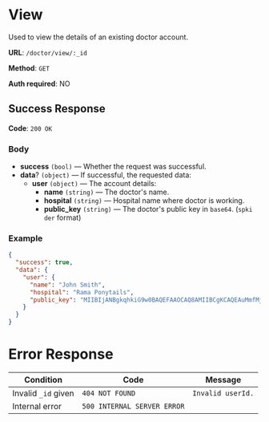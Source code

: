 # View

Used to view the details of an existing doctor account.

**URL**: `/doctor/view/:_id`

**Method**: `GET`

**Auth required**: NO

## Success Response

**Code**: `200 OK`

### Body

- **success** `(bool)` &mdash; Whether the request was successful.
- **data**? `(object)` &mdash; If successful, the requested data:
  - **user** `(object)` &mdash; The account details:
    - **name** `(string)` &mdash; The doctor's name.
    - **hospital** `(string)` &mdash; Hospital name where doctor is working.
    - **public_key** `(string)` &mdash; The doctor's public key in `base64`. (`spki` `der` format)

### Example

```json
{
  "success": true,
  "data": {
    "user": {
      "name": "John Smith",
      "hospital": "Rama Ponytails",
      "public_key": "MIIBIjANBgkqhkiG9w0BAQEFAAOCAQ8AMIIBCgKCAQEAuMmfMjB40MMPrALQ9yg/xroAX4HYBfbi4HybfStrssKiRZuMebepgNfpVCvNoZ/b4mVJH+y4Y9F3QSE4X1zMBOkNRyco84WkgnaTrlVMKyBBrM9qaAuSYWYtfMM1YCS3LKfnZhbxBKF1Iybp1tS8XCBrFNCKDrFS/sFOtY2c7v59611RUCcuiXYuWVdkjtofZb7+mqiKoXZf6iwMmaF01H9xQ34tAteh/a7lMF8ov9ejHttbOSnCPaZrpUDDzIWbsUgFpHjJjTUC6kwuQIFnIfuRONCSGTZOUukhHmPbAjlNsKlxrPbsaTSSKDR1jKqUEUqXnRhdf1xAiK30MEoDtQIDAQAB"
    }
  }
}
```

# Error Response

| **Condition**       | **Code**                    | **Message**       |
| ------------------- | --------------------------- | ----------------- |
| Invalid `_id` given | `404 NOT FOUND`             | `Invalid userId.` |
| Internal error      | `500 INTERNAL SERVER ERROR` |
